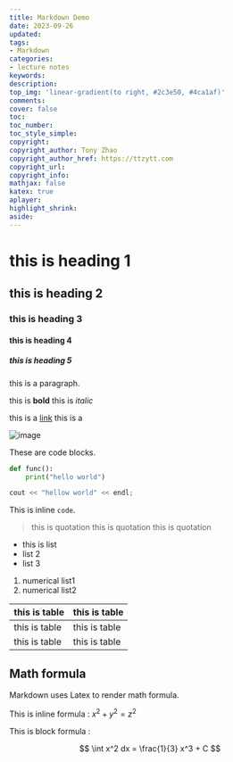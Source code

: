 ```yaml
---
title: Markdown Demo
date: 2023-09-26
updated:
tags:
- Markdown
categories:
- lecture notes
keywords:
description:
top_img: 'linear-gradient(to right, #2c3e50, #4ca1af)'
comments:
cover: false
toc:
toc_number:
toc_style_simple:
copyright:
copyright_author: Tony Zhao
copyright_author_href: https://ttzytt.com
copyright_url:  
copyright_info:
mathjax: false
katex: true
aplayer:
highlight_shrink:
aside:
---
```



# this is heading 1
## this is heading 2
### this is heading 3
#### this is heading 4
##### this is heading 5

this is a paragraph. 

this is **bold**
this is *italic*

this is a [link](https://www.google.com)
this is a 


![image](https://www.google.com/images/branding/googlelogo/1x/googlelogo_color_272x92dp.png)


These are code blocks.

```python
def func():
    print("hello world")

```

```cpp
cout << "hellow world" << endl;
```

This is inline `code`.

> this is quotation
> this is quotation
> this is quotation

- this is list
- list 2
- list 3

1. numerical list1
2. numerical list2

| this is table | this is table |
| ------------- | ------------- |
| this is table | this is table |
| this is table | this is table |

## Math formula 

Markdown uses Latex to render math formula.

This is inline formula : $x^2 + y^2 = z^2$

This is block formula :

$$
\int x^2 dx = \frac{1}{3} x^3 + C
$$